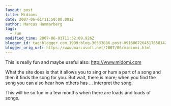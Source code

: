 ```yaml
---
layout: post
title: Midiomi
date: 2007-06-01T11:50:00.001Z
author: Marcus Hammarberg
tags:
  - Fun
modified_time: 2007-06-01T11:52:09.926Z
blogger_id: tag:blogger.com,1999:blog-36533086.post-8916867264517658142
blogger_orig_url: https://www.marcusoft.net/2007/06/midiomi.html
---
```


This
is really fun and maybe useful also: <http://www.midomi.com>

What the site does is that it allows you to sing or hum a part of a song
and then it finds the song for you. But wait, there is more; when you
find the song you can also hear how others has ... interpret the song.

This will be so fun in a few months when there are loads and loads of
songs.
